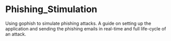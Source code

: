 # Phishing_Stimulation
Using gophish to simulate phishing attacks. A guide on setting up the application and sending the phishing emails in real-time and full life-cycle of an attack.
